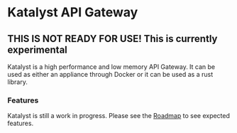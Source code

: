 # Katalyst API Gateway

## THIS IS NOT READY FOR USE! This is currently experimental

Katalyst is a high performance and low memory API Gateway. It can be used as either an
appliance through Docker or it can be used as a rust library.

### Features

Katalyst is still a work in progress. Please see the [Roadmap](ROADMAP.md) to see expected
features.